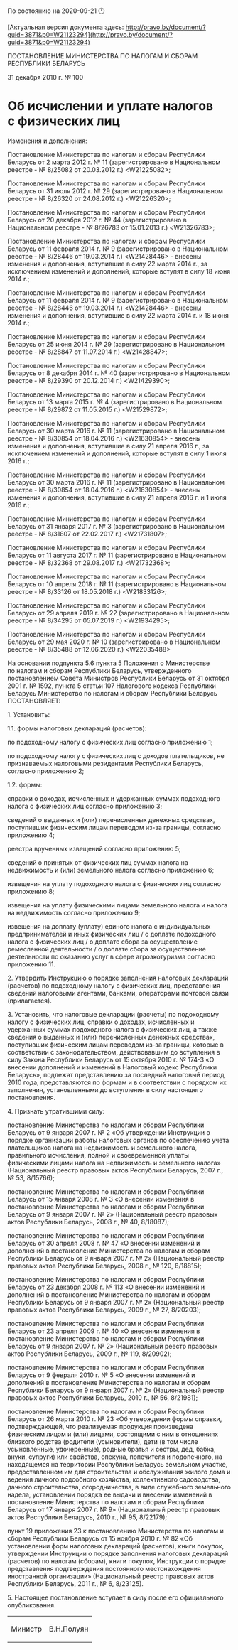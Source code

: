 По состоянию на 2020-09-21 &#x1F550;

[Актуальная версия документа здесь: http://pravo.by/document/?guid=3871&p0=W21123294](http://pravo.by/document/?guid=3871&p0=W21123294)

<p>ПОСТАНОВЛЕНИЕ МИНИСТЕРСТВА ПО НАЛОГАМ И СБОРАМ РЕСПУБЛИКИ БЕЛАРУСЬ</p>
<p>31 декабря 2010 г. № 100</p>
<h1>Об исчислении и уплате налогов с физических лиц</h1>
<p>Изменения и дополнения:</p>
<p>Постановление Министерства по налогам и сборам Республики Беларусь от 2 марта 2012 г. № 11 (зарегистрировано в Национальном реестре - № 8/25082 от 20.03.2012 г.) &lt;W21225082&gt;;</p>
<p>Постановление Министерства по налогам и сборам Республики Беларусь от 31 июля 2012 г. № 29 (зарегистрировано в Национальном реестре - № 8/26320 от 24.08.2012 г.) &lt;W21226320&gt;;</p>
<p>Постановление Министерства по налогам и сборам Республики Беларусь от 20 декабря 2012 г. № 44 (зарегистрировано в Национальном реестре - № 8/26783 от 15.01.2013 г.) &lt;W21326783&gt;;</p>
<p>Постановление Министерства по налогам и сборам Республики Беларусь от 11 февраля 2014 г. № 9 (зарегистрировано в Национальном реестре - № 8/28446 от 19.03.2014 г.) &lt;W21428446&gt; - внесены изменения и дополнения, вступившие в силу 22 марта 2014 г., за исключением изменений и дополнений, которые вступят в силу 18 июня 2014 г.;</p>
<p>Постановление Министерства по налогам и сборам Республики Беларусь от 11 февраля 2014 г. № 9 (зарегистрировано в Национальном реестре - № 8/28446 от 19.03.2014 г.) &lt;W21428446&gt; - внесены изменения и дополнения, вступившие в силу 22 марта 2014 г. и 18 июня 2014 г.;</p>
<p>Постановление Министерства по налогам и сборам Республики Беларусь от 25 июня 2014 г. № 29 (зарегистрировано в Национальном реестре - № 8/28847 от 11.07.2014 г.) &lt;W21428847&gt;;</p>
<p>Постановление Министерства по налогам и сборам Республики Беларусь от 8 декабря 2014 г. № 40 (зарегистрировано в Национальном реестре - № 8/29390 от 20.12.2014 г.) &lt;W21429390&gt;;</p>
<p>Постановление Министерства по налогам и сборам Республики Беларусь от 13 марта 2015 г. № 4 (зарегистрировано в Национальном реестре - № 8/29872 от 11.05.2015 г.) &lt;W21529872&gt;;</p>
<p>Постановление Министерства по налогам и сборам Республики Беларусь от 30 марта 2016 г. № 11 (зарегистрировано в Национальном реестре - № 8/30854 от 18.04.2016 г.) &lt;W21630854&gt; - внесены изменения и дополнения, вступившие в силу 21 апреля 2016 г., за исключением изменений и дополнений, которые вступят в силу 1 июля 2016 г.;</p>
<p>Постановление Министерства по налогам и сборам Республики Беларусь от 30 марта 2016 г. № 11 (зарегистрировано в Национальном реестре - № 8/30854 от 18.04.2016 г.) &lt;W21630854&gt; - внесены изменения и дополнения, вступившие в силу 21 апреля 2016 г. и 1 июля 2016 г.;</p>
<p>Постановление Министерства по налогам и сборам Республики Беларусь от 31 января 2017 г. № 3 (зарегистрировано в Национальном реестре - № 8/31807 от 22.02.2017 г.) &lt;W21731807&gt;;</p>
<p>Постановление Министерства по налогам и сборам Республики Беларусь от 11 августа 2017 г. № 11 (зарегистрировано в Национальном реестре - № 8/32368 от 29.08.2017 г.) &lt;W21732368&gt;;</p>
<p>Постановление Министерства по налогам и сборам Республики Беларусь от 10 апреля 2018 г. № 11 (зарегистрировано в Национальном реестре - № 8/33126 от 18.05.2018 г.) &lt;W21833126&gt;;</p>
<p>Постановление Министерства по налогам и сборам Республики Беларусь от 29 апреля 2019 г. № 22 (зарегистрировано в Национальном реестре - № 8/34295 от 05.07.2019 г.) &lt;W21934295&gt;;</p>
<p>Постановление Министерства по налогам и сборам Республики Беларусь от 29 мая 2020 г. № 10 (зарегистрировано в Национальном реестре - № 8/35488 от 12.06.2020 г.) &lt;W22035488&gt;</p>
<p></p>
<p>На основании подпункта 5.6 пункта 5 Положения о Министерстве по налогам и сборам Республики Беларусь, утвержденного постановлением Совета Министров Республики Беларусь от 31 октября 2001 г. № 1592, пункта 5 статьи 107 Налогового кодекса Республики Беларусь Министерство по налогам и сборам Республики Беларусь ПОСТАНОВЛЯЕТ:</p>
<p>1. Установить:</p>
<p>1.1. формы налоговых деклараций (расчетов):</p>
<p>по подоходному налогу с физических лиц согласно приложению 1;</p>
<p>по подоходному налогу с физических лиц с доходов плательщиков, не признаваемых налоговыми резидентами Республики Беларусь, согласно приложению 2;</p>
<p>1.2. формы:</p>
<p>справки о доходах, исчисленных и удержанных суммах подоходного налога с физических лиц согласно приложению 3;</p>
<p>сведений о выданных и (или) перечисленных денежных средствах, поступивших физическим лицам переводом из-за границы, согласно приложению 4;</p>
<p>реестра врученных извещений согласно приложению 5;</p>
<p>сведений о принятых от физических лиц суммах налога на недвижимость и (или) земельного налога согласно приложению 6;</p>
<p>извещения на уплату подоходного налога с физических лиц согласно приложению 8;</p>
<p>извещения на уплату физическими лицами земельного налога и налога на недвижимость согласно приложению 9;</p>
<p>извещения на доплату (уплату) единого налога с индивидуальных предпринимателей и иных физических лиц / о доплате подоходного налога с физических лиц / о доплате сбора за осуществление ремесленной деятельности / о доплате сбора за осуществление деятельности по оказанию услуг в сфере агроэкотуризма согласно приложению 11.</p>
<p>2. Утвердить Инструкцию о порядке заполнения налоговых деклараций (расчетов) по подоходному налогу с физических лиц, представления сведений налоговыми агентами, банками, операторами почтовой связи (прилагается).</p>
<p>3. Установить, что налоговые декларации (расчеты) по подоходному налогу с физических лиц, справки о доходах, исчисленных и удержанных суммах подоходного налога с физических лиц, а также сведения о выданных и (или) перечисленных денежных средствах, поступивших физическим лицам переводом из-за границы, которые в соответствии с законодательством, действовавшим до вступления в силу Закона Республики Беларусь от 15 октября 2010 г. № 174-З «О внесении дополнений и изменений в Налоговый кодекс Республики Беларусь», подлежат представлению за последний налоговый период 2010 года, представляются по формам и в соответствии с порядком их заполнения, установленными до вступления в силу настоящего постановления.</p>
<p>4. Признать утратившими силу:</p>
<p>постановление Министерства по налогам и сборам Республики Беларусь от 9 января 2007 г. № 2 «Об утверждении Инструкции о порядке организации работы налоговых органов по обеспечению учета плательщиков налога на недвижимость и земельного налога, правильного исчисления, полной и своевременной уплаты физическими лицами налога на недвижимость и земельного налога» (Национальный реестр правовых актов Республики Беларусь, 2007 г., № 53, 8/15766);</p>
<p>постановление Министерства по налогам и сборам Республики Беларусь от 15 января 2008 г. № 3 «О внесении изменения в постановление Министерства по налогам и сборам Республики Беларусь от 9 января 2007 г. № 2» (Национальный реестр правовых актов Республики Беларусь, 2008 г., № 40, 8/18087);</p>
<p>постановление Министерства по налогам и сборам Республики Беларусь от 30 апреля 2008 г. № 47 «О внесении изменений и дополнений в постановление Министерства по налогам и сборам Республики Беларусь от 9 января 2007 г. № 2» (Национальный реестр правовых актов Республики Беларусь, 2008 г., № 120, 8/18815);</p>
<p>постановление Министерства по налогам и сборам Республики Беларусь от 23 декабря 2008 г. № 113 «О внесении изменений и дополнений в постановление Министерства по налогам и сборам Республики Беларусь от 9 января 2007 г. № 2» (Национальный реестр правовых актов Республики Беларусь, 2009 г., № 27, 8/20203);</p>
<p>постановление Министерства по налогам и сборам Республики Беларусь от 23 апреля 2009 г. № 40 «О внесении изменения в постановление Министерства по налогам и сборам Республики Беларусь от 9 января 2007 г. № 2» (Национальный реестр правовых актов Республики Беларусь, 2009 г., № 119, 8/20902);</p>
<p>постановление Министерства по налогам и сборам Республики Беларусь от 9 февраля 2010 г. № 5 «О внесении изменений и дополнений в постановление Министерства по налогам и сборам Республики Беларусь от 9 января 2007 г. № 2» (Национальный реестр правовых актов Республики Беларусь, 2010 г., № 56, 8/21981);</p>
<p>постановление Министерства по налогам и сборам Республики Беларусь от 26 марта 2010 г. № 23 «Об утверждении формы справки, подтверждающей, что реализуемая продукция произведена физическим лицом и (или) лицами, состоящими с ним в отношениях близкого родства (родители (усыновители), дети (в том числе усыновленные, удочеренные), родные братья и сестры, дед, бабка, внуки, супруги) или свойства, опекуна, попечителя и подопечного, на находящемся на территории Республики Беларусь земельном участке, предоставленном им для строительства и обслуживания жилого дома и ведения личного подсобного хозяйства, коллективного садоводства, дачного строительства, огородничества, в виде служебного земельного надела, установлении порядка ее выдачи и внесении изменений в постановление Министерства по налогам и сборам Республики Беларусь от 17 января 2007 г. № 9» (Национальный реестр правовых актов Республики Беларусь, 2010 г., № 95, 8/22179);</p>
<p>пункт 19 приложения 23 к постановлению Министерства по налогам и сборам Республики Беларусь от 15 ноября 2010 г. № 82 «Об установлении форм налоговых деклараций (расчетов), книги покупок, утверждении Инструкции о порядке заполнения налоговых деклараций (расчетов) по налогам (сборам), книги покупок, Инструкции о порядке представления подтверждения постоянного местонахождения иностранной организации» (Национальный реестр правовых актов Республики Беларусь, 2011 г., № 6, 8/23125).</p>
<p>5. Настоящее постановление вступает в силу после его официального опубликования.</p>
<p></p>
<table><tr>
<td><p>Министр</p></td>
<td><p>В.Н.Полуян</p></td>
</tr></table>
<p></p>